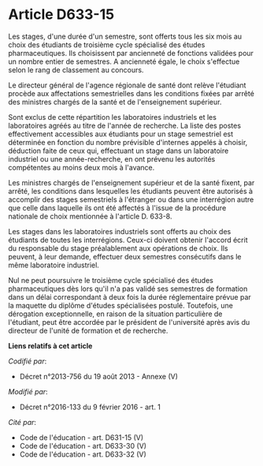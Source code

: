 # Article D633-15

Les stages, d'une durée d'un semestre, sont offerts tous les six mois au choix des étudiants de troisième cycle spécialisé
des études pharmaceutiques. Ils choisissent par ancienneté de fonctions validées pour un nombre entier de semestres. A
ancienneté égale, le choix s'effectue selon le rang de classement au concours.

Le directeur général de l'agence régionale de santé dont relève l'étudiant procède aux affectations semestrielles dans les
conditions fixées par arrêté des ministres chargés de la santé et de l'enseignement supérieur.

Sont exclus de cette répartition les laboratoires industriels et les laboratoires agréés au titre de l'année de recherche. La
liste des postes effectivement accessibles aux étudiants pour un stage semestriel est déterminée en fonction du nombre
prévisible d'internes appelés à choisir, déduction faite de ceux qui, effectuant un stage dans un laboratoire industriel ou
une année-recherche, en ont prévenu les autorités compétentes au moins deux mois à l'avance.

Les ministres chargés de l'enseignement supérieur et de la santé fixent, par arrêté, les conditions dans lesquelles les
étudiants peuvent être autorisés à accomplir des stages semestriels à l'étranger ou dans une interrégion autre que celle dans
laquelle ils ont été affectés à l'issue de la procédure nationale de choix mentionnée à l'article D. 633-8. 

Les stages dans les laboratoires industriels sont offerts au choix des étudiants de toutes les interrégions. Ceux-ci doivent
obtenir l'accord écrit du responsable du stage préalablement aux opérations de choix. Ils peuvent, à leur demande, effectuer
deux semestres consécutifs dans le même laboratoire industriel.

Nul ne peut poursuivre le troisième cycle spécialisé des études pharmaceutiques dès lors qu'il n'a pas validé ses semestres
de formation dans un délai correspondant à deux fois la durée réglementaire prévue par la maquette du diplôme d'études
spécialisées postulé. Toutefois, une dérogation exceptionnelle, en raison de la situation particulière de l'étudiant, peut
être accordée par le président de l'université après avis du directeur de l'unité de formation et de recherche.

**Liens relatifs à cet article**

_Codifié par_:

  - Décret n°2013-756 du 19 août 2013 -  Annexe (V)

_Modifié par_:

  - Décret n°2016-133 du 9 février 2016 - art. 1

_Cité par_:

  - Code de l'éducation - art. D631-15 (V)
  - Code de l'éducation - art. D633-30 (V)
  - Code de l'éducation - art. D633-32 (V)
